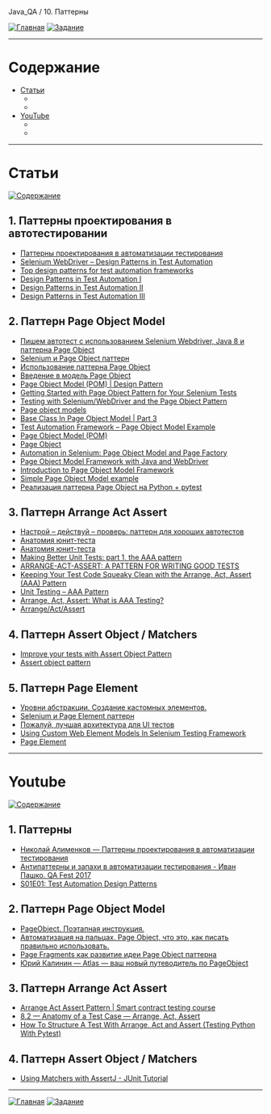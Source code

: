 Java_QA / 10. Паттерны

[![Главная](https://img.shields.io/badge/-Главная-aaccee)](README.md)
[![Задание](https://img.shields.io/badge/-Задание-99ffee)](3.%20Задание.md)

***

# Содержание

* [Статьи](#статьи)
    * []()
    * []()
* [YouTube](#youtube)
    * []()
    * []()

***

# Статьи

[![Содержание](https://img.shields.io/badge/-Содержание-66eeff)](#содержание)

## 1. Паттерны проектирования в автотестировании

* [Паттерны проектирования в автоматизации тестирования](https://habr.com/ru/company/jugru/blog/338836/)
* [Selenium WebDriver – Design Patterns in Test Automation](https://www.vinsguru.com/selenium-webdriver-design-patterns-in-test-automation-factory-pattern/)
* [Top design patterns for test automation frameworks](https://www.devbridge.com/articles/top-design-pattern-test-automation-frameworks/)
* [Design Patterns in Test Automation I](https://alexilyenko.github.io/patterns-1/)
* [Design Patterns in Test Automation II](https://alexilyenko.github.io/patterns-2/)
* [Design Patterns in Test Automation III](https://alexilyenko.github.io/patterns-3/)

## 2. Паттерн Page Object Model

* [Пишем автотест с использованием Selenium Webdriver, Java 8 и паттерна Page Object](https://temofeev.ru/info/articles/pishem-avtotest-s-ispolzovaniem-selenium-webdriver-java-8-i-patterna-page-object/)
* [Selenium и Page Object паттерн](http://internetka.in.ua/selenium-page-object/)
* [Использование паттерна Page Object](https://kreisfahrer.gitbooks.io/selenium-webdriver/content/page_object_pattern_arhitektura_testovogo_proekta/ispolzovanie_patterna_page_object.html)
* [Введение в модель Page Object](https://studyingarticles.wordpress.com/2017/01/10/%D0%B2%D0%B2%D0%B5%D0%B4%D0%B5%D0%BD%D0%B8%D0%B5-%D0%B2-%D0%BC%D0%BE%D0%B4%D0%B5%D0%BB%D1%8C-page-object/)
* [Page Object Model (POM) | Design Pattern](https://medium.com/tech-tajawal/page-object-model-pom-design-pattern-f9588630800b)
* [Getting Started with Page Object Pattern for Your Selenium Tests](https://dev.to/kimschiller/getting-started-with-page-object-pattern-for-your-selenium-tests-3ghe)
* [Testing with Selenium/WebDriver and the Page Object Pattern](https://www.baeldung.com/selenium-webdriver-page-object)
* [Page object models](https://www.selenium.dev/documentation/guidelines/page_object_models/)
* [Base Class In Page Object Model | Part 3](http://www.appliedselenium.com/2019/06/base-class-in-page-object-model/)
* [Test Automation Framework – Page Object Model Example](https://blog.testproject.io/2021/02/08/test-automation-framework-page-object-model-example/)
* [Page Object Model (POM)](https://www.geeksforgeeks.org/page-object-model-pom/)
* [Page Object](https://java-design-patterns.com/patterns/page-object/)
* [Automation in Selenium: Page Object Model and Page Factory](https://www.toptal.com/selenium/test-automation-in-selenium-using-page-object-model-and-page-factory)
* [Page Object Model Framework with Java and WebDriver](https://devqa.io/page-object-framework-java-webdriver/)
* [Introduction to Page Object Model Framework](https://www.seleniumeasy.com/selenium-tutorials/page-object-model-framework-introduction)
* [Simple Page Object Model example](https://www.seleniumeasy.com/selenium-tutorials/simple-page-object-model-framework-example)
* [Реализация паттерна Page Object на Python + pytest](https://habr.com/ru/post/472156/)

## 3. Паттерн Arrange Act Assert

* [Настрой – действуй – проверь: паттерн для хороших автотестов](https://www.software-testing.ru/library/testing/test-analysis/3496-arrange-act-assert-a-pattern-for-writing-good-tests)
* [Анатомия юнит-теста](https://habr.com/ru/post/554808/)
* [Анатомия юнит-теста](https://www.spbdk.ru/upload/iblock/3e7/3e7e5c4346ac2e2090ef6e24e9cbb1fb.pdf)
* [Making Better Unit Tests: part 1, the AAA pattern](https://freecontent.manning.com/making-better-unit-tests-part-1-the-aaa-pattern/)
* [ARRANGE-ACT-ASSERT: A PATTERN FOR WRITING GOOD TESTS](https://automationpanda.com/2020/07/07/arrange-act-assert-a-pattern-for-writing-good-tests/)
* [Keeping Your Test Code Squeaky Clean with the Arrange, Act, Assert (AAA) Pattern](https://medium.com/ranorex-webtestit/keeping-your-test-code-squeaky-clean-with-the-arrange-act-assert-aaa-pattern-883371cffc8e)
* [Unit Testing – AAA Pattern](https://www.thephilocoder.com/unit-testing-aaa-pattern/)
* [Arrange, Act, Assert: What is AAA Testing?](https://blog.ncrunch.net/post/arrange-act-assert-aaa-testing.aspx)
* [Arrange/Act/Assert](https://java-design-patterns.com/patterns/arrange-act-assert/)

## 4. Паттерн Assert Object / Matchers

* [Improve your tests with Assert Object Pattern](https://www.codejourney.net/2020/11/improve-your-tests-with-assert-object-pattern/)
* [Assert object pattern](https://www.mikulskibartosz.name/assert-object-pattern/)

## 5. Паттерн Page Element

* [Уровни абстракции. Создание кастомных элементов.](https://kreisfahrer.gitbooks.io/selenium-webdriver/content/page_object_pattern_arhitektura_testovogo_proekta/urovni_abstraktsii_sozdanie_kastomnih_elementov.html)
* [Selenium и Page Element паттерн](https://yesk.com.ua/selenium-%D0%B8-page-element-%D0%BF%D0%B0%D1%82%D1%82%D0%B5%D1%80%D0%BD/)
* [Пожалуй, лучшая архитектура для UI тестов](https://habr.com/ru/company/protei/blog/523802/)
* [Using Custom Web Element Models In Selenium Testing Framework](https://habr.com/ru/company/protei/blog/523802/)
* [Page Element](https://chercher.tech/java/custom-web-elements-selenium-webdriver)

***

# Youtube

[![Содержание](https://img.shields.io/badge/-Содержание-66eeff)](#содержание)

## 1. Паттерны

* [Николай Алименков — Паттерны проектирования в автоматизации тестирования](https://www.youtube.com/watch?v=EnooA2kEhY0)
* [Антипаттерны и запахи в автоматизации тестирования - Иван Пашко. QA Fest 2017](https://www.youtube.com/watch?v=oVx1Z04Ajq0&list=PLhspng1xRKRUcg4lIGPTL962lKrv-Lg7X&index=16)
* [S01E01: Test Automation Design Patterns](https://www.youtube.com/watch?v=cMBDOypKYv8)

## 2. Паттерн Page Object Model

* [PageObject. Поэтапная инструкция.](https://www.youtube.com/watch?v=1LQ4XiCNmvA)
* [Автоматизация на пальцах. Page Object, что это, как писать правильно использовать.](https://www.youtube.com/watch?v=sGGgd_U6QGA)
* [Page Fragments как развитие идеи Page Object паттерна](https://www.youtube.com/watch?v=aSmTwARoPJA)
* [Юрий Калинин — Atlas — ваш новый путеводитель по PageObject](https://www.youtube.com/watch?v=MbzCd5Jpbds)

## 3. Паттерн Arrange Act Assert

* [Arrange Act Assert Pattern | Smart contract testing course](https://www.youtube.com/watch?v=7z9zACk_Jgw)
* [8.2 — Anatomy of a Test Case — Arrange, Act, Assert](https://www.youtube.com/watch?v=f8gjbPLFnqU)
* [How To Structure A Test With Arrange, Act and Assert (Testing Python With Pytest)](https://www.youtube.com/watch?v=sCthIEOaMI8)

## 4. Паттерн Assert Object / Matchers

* [Using Matchers with AssertJ - JUnit Tutorial](https://www.youtube.com/watch?v=K4Q9R-_eMMU)

***

[![Главная](https://img.shields.io/badge/-Главная-aaccee)](README.md)
[![Задание](https://img.shields.io/badge/-Задание-99ffee)](3.%20Задание.md)